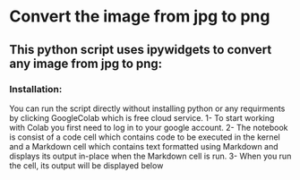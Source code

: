# Convert the image from jpg to png

## This python script uses ipywidgets to convert any image from jpg to png:

### Installation:

You can run the script directly without installing python or any requirments by clicking GoogleColab which is free cloud service.
1- To start working with Colab you first need to log in to your google account.
2- The notebook is consist of a code cell which contains code to be executed in the kernel and a Markdown cell which contains text formatted using Markdown and displays its output in-place when the Markdown cell is run. 
3- When you run the cell, its output will be displayed below  
